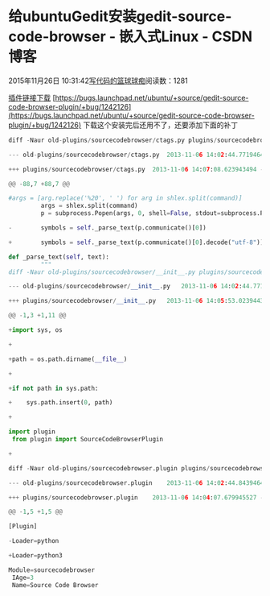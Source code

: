 
# 给ubuntuGedit安装gedit-source-code-browser - 嵌入式Linux - CSDN博客

2015年11月26日 10:31:42[写代码的篮球球痴](https://me.csdn.net/weiqifa0)阅读数：1281


[插件链接下载](https://github.com/weiqifa0/gedit-source-code-browser)
[https://bugs.launchpad.net/ubuntu/+source/gedit-source-code-browser-plugin/+bug/1242126](https://bugs.launchpad.net/ubuntu/+source/gedit-source-code-browser-plugin/+bug/1242126)
下载这个安装完后还用不了，还要添加下面的补丁
```python
diff -Naur old-plugins/sourcecodebrowser/ctags.py plugins/sourcecodebrowser/ctags.py
```
```python
--- old-plugins/sourcecodebrowser/ctags.py  2013-11-06 14:02:44.771946459 -0800
```
```python
+++ plugins/sourcecodebrowser/ctags.py  2013-11-06 14:07:08.623943494 -0800
```
```python
@@ -88,7 +88,7 @@
```
```python
#args = [arg.replace('%20', ' ') for arg in shlex.split(command)] 
         args = shlex.split(command)
         p = subprocess.Popen(args, 0, shell=False, stdout=subprocess.PIPE, executable=executable)
```
```python
-        symbols = self._parse_text(p.communicate()[0])
```
```python
+        symbols = self._parse_text(p.communicate()[0].decode("utf-8"))
```
```python
def _parse_text(self, text):
         """
diff -Naur old-plugins/sourcecodebrowser/__init__.py plugins/sourcecodebrowser/__init__.py
```
```python
--- old-plugins/sourcecodebrowser/__init__.py   2013-11-06 14:02:44.771946459 -0800
```
```python
+++ plugins/sourcecodebrowser/__init__.py   2013-11-06 14:05:53.023944343 -0800
```
```python
@@ -1,3 +1,11 @@
```
```python
+import sys, os
```
```python
+
```
```python
+path = os.path.dirname(__file__)
```
```python
+
```
```python
+if not path in sys.path:
```
```python
+    sys.path.insert(0, path)
```
```python
+
```
```python
import plugin
 from plugin import SourceCodeBrowserPlugin
```
```python
+
```
```python
diff -Naur old-plugins/sourcecodebrowser.plugin plugins/sourcecodebrowser.plugin
```
```python
--- old-plugins/sourcecodebrowser.plugin    2013-11-06 14:02:44.843946458 -0800
```
```python
+++ plugins/sourcecodebrowser.plugin    2013-11-06 14:04:07.679945527 -0800
```
```python
@@ -1,5 +1,5 @@
```
```python
[Plugin]
```
```python
-Loader=python
```
```python
+Loader=python3
```
```python
Module=sourcecodebrowser
 IAge=3
 Name=Source Code Browser
```

